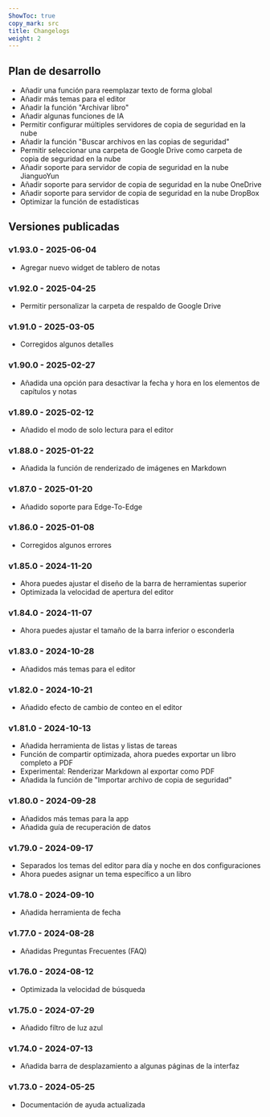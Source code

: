```yaml
---
ShowToc: true
copy_mark: src
title: Changelogs
weight: 2
---
```


## Plan de desarrollo

- Añadir una función para reemplazar texto de forma global
- Añadir más temas para el editor
- Añadir la función "Archivar libro"
- Añadir algunas funciones de IA
- Permitir configurar múltiples servidores de copia de seguridad en la nube
- Añadir la función "Buscar archivos en las copias de seguridad"
- Permitir seleccionar una carpeta de Google Drive como carpeta de copia de seguridad en la nube
- Añadir soporte para servidor de copia de seguridad en la nube JianguoYun
- Añadir soporte para servidor de copia de seguridad en la nube OneDrive
- Añadir soporte para servidor de copia de seguridad en la nube DropBox
- Optimizar la función de estadísticas

## Versiones publicadas

### v1.93.0 - 2025-06-04

- Agregar nuevo widget de tablero de notas

### v1.92.0 - 2025-04-25

- Permitir personalizar la carpeta de respaldo de Google Drive

### v1.91.0 - 2025-03-05

- Corregidos algunos detalles

### v1.90.0 - 2025-02-27

- Añadida una opción para desactivar la fecha y hora en los elementos de capítulos y notas

### v1.89.0 - 2025-02-12

- Añadido el modo de solo lectura para el editor

### v1.88.0 - 2025-01-22

- Añadida la función de renderizado de imágenes en Markdown

### v1.87.0 - 2025-01-20

- Añadido soporte para Edge-To-Edge

### v1.86.0 - 2025-01-08

- Corregidos algunos errores

### v1.85.0 - 2024-11-20

- Ahora puedes ajustar el diseño de la barra de herramientas superior
- Optimizada la velocidad de apertura del editor

### v1.84.0 - 2024-11-07

- Ahora puedes ajustar el tamaño de la barra inferior o esconderla

### v1.83.0 - 2024-10-28

- Añadidos más temas para el editor

### v1.82.0 - 2024-10-21

- Añadido efecto de cambio de conteo en el editor

### v1.81.0 - 2024-10-13

- Añadida herramienta de listas y listas de tareas
- Función de compartir optimizada, ahora puedes exportar un libro completo a PDF
- Experimental: Renderizar Markdown al exportar como PDF
- Añadida la función de "Importar archivo de copia de seguridad"

### v1.80.0 - 2024-09-28

- Añadidos más temas para la app
- Añadida guía de recuperación de datos

### v1.79.0 - 2024-09-17

- Separados los temas del editor para día y noche en dos configuraciones
- Ahora puedes asignar un tema específico a un libro

### v1.78.0 - 2024-09-10

- Añadida herramienta de fecha

### v1.77.0 - 2024-08-28

- Añadidas Preguntas Frecuentes (FAQ)

### v1.76.0 - 2024-08-12

- Optimizada la velocidad de búsqueda

### v1.75.0 - 2024-07-29

- Añadido filtro de luz azul

### v1.74.0 - 2024-07-13

- Añadida barra de desplazamiento a algunas páginas de la interfaz

### v1.73.0 - 2024-05-25

- Documentación de ayuda actualizada
